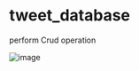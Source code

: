# tweet_database

perform Crud operation 

![image](https://github.com/dishant-08/tweet_database/assets/60565337/fe29f4ce-d777-4835-9dc8-5151e81696fa)
